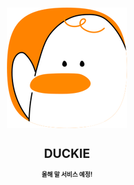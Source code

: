 <p align="center"><img src="/assets/duckie_logo.svg"/></p>
<h1 align="center">DUCKIE</h1>
<h4 align="center">올해 말 서비스 예정!</h4>
